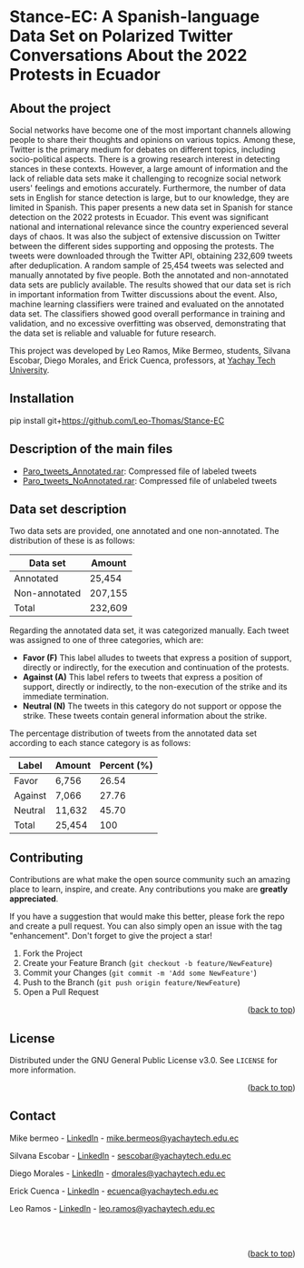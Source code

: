 # Stance-EC: A Spanish-language Data Set on Polarized Twitter Conversations About the 2022 Protests in Ecuador

<!-- ABOUT THE PROJECT -->
## About the project

Social networks have become one of the most important channels allowing people to share their thoughts and opinions on various topics. Among these, Twitter is the primary medium for debates on different topics, including socio-political aspects. There is a growing research interest in detecting stances in these contexts. However, a large amount of information and the lack of reliable data sets make it challenging to recognize social network users' feelings and emotions accurately. Furthermore, the number of data sets in English for stance detection is large, but to our knowledge, they are limited in Spanish. This paper presents a new data set in Spanish for stance detection on the 2022 protests in Ecuador. This event was significant national and international relevance since the country experienced several days of chaos. It was also the subject of extensive discussion on Twitter between the different sides supporting and opposing the protests. The tweets were downloaded through the Twitter API, obtaining 232,609 tweets after deduplication. A random sample of 25,454 tweets was selected and manually annotated by five people. Both the annotated and non-annotated data sets are publicly available. The results showed that our data set is rich in important information from Twitter discussions about the event. Also, machine learning classifiers were trained and evaluated on the annotated data set. The classifiers showed good overall performance in training and validation, and no excessive overfitting was observed, demonstrating that the data set is reliable and valuable for future research.

This project was developed by Leo Ramos, Mike Bermeo, students, Silvana Escobar, Diego Morales, and Erick Cuenca, professors, at [Yachay Tech University](https://www.yachaytech.edu.ec/en/).

<!-- GETTING STARTED -->
## Installation

pip install git+https://github.com/Leo-Thomas/Stance-EC

## Description of the main files

- [Paro_tweets_Annotated.rar](Paro_tweets_Annotated.rar): Compressed file of labeled tweets
- [Paro_tweets_NoAnnotated.rar](Paro_tweets_NoAnnotated.rar): Compressed file of unlabeled tweets

## Data set description

Two data sets are provided, one annotated and one non-annotated. The distribution of these is as follows:

| Data set        | Amount   |
|----------------|----------|
| Annotated       | 25,454   |
| Non-annotated   | 207,155  |
| Total           | 232,609  |

Regarding the annotated data set, it was categorized manually. Each tweet was assigned to one of three categories, which are:

* **Favor (F)** This label alludes to tweets that express a position of support, directly or indirectly, for the execution and continuation of the protests.
* **Against (A)** This label refers to tweets that express a position of support, directly or indirectly, to the non-execution of the strike and its immediate termination.
* **Neutral (N)** The tweets in this category do not support or oppose the strike. These tweets contain general information about the strike.

The percentage distribution of tweets from the annotated data set according to each stance category is as follows:

| Label    | Amount  | Percent (\%) |
|----------|---------|--------------|
| Favor    | 6,756   | 26.54        |
| Against  | 7,066   | 27.76        |
| Neutral  | 11,632  | 45.70        |
| Total    | 25,454  | 100          |

<!-- CONTRIBUTING -->
## Contributing

Contributions are what make the open source community such an amazing place to learn, inspire, and create. Any contributions you make are **greatly appreciated**.

If you have a suggestion that would make this better, please fork the repo and create a pull request. You can also simply open an issue with the tag "enhancement".
Don't forget to give the project a star!

1. Fork the Project
2. Create your Feature Branch (`git checkout -b feature/NewFeature`)
3. Commit your Changes (`git commit -m 'Add some NewFeature'`)
4. Push to the Branch (`git push origin feature/NewFeature`)
5. Open a Pull Request

<p align="right">(<a href="#top">back to top</a>)</p>



<!-- LICENSE -->
## License

Distributed under the GNU General Public License v3.0. See `LICENSE` for more information.

<p align="right">(<a href="#top">back to top</a>)</p>



<!-- CONTACT -->
## Contact

Mike bermeo - [LinkedIn](https://www.linkedin.com/in/mike-bermeo/) - mike.bermeos@yachaytech.edu.ec

Silvana Escobar - [LinkedIn](https://www.linkedin.com/in/silvanakescobar/) - sescobar@yachaytech.edu.ec

Diego Morales - [LinkedIn](https://www.linkedin.com/in/diego-fabi%C3%A1n-morales-navarrete-2764802a/) - dmorales@yachaytech.edu.ec

Erick Cuenca - [LinkedIn](https://www.linkedin.com/in/erickcuenca/) - ecuenca@yachaytech.edu.ec

Leo Ramos - [LinkedIn](https://www.linkedin.com/in/leo-thomas-ramos/) - leo.ramos@yachaytech.edu.ec

<br>
<br>


<p align="right">(<a href="#top">back to top</a>)</p>

